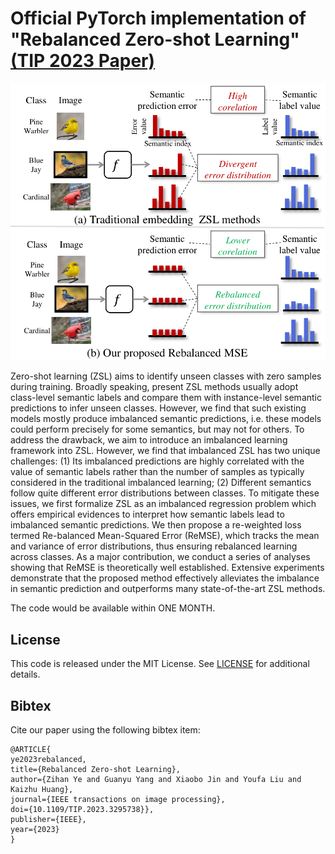 # Official PyTorch implementation of "Rebalanced Zero-shot Learning" [(TIP 2023 Paper)](https://arxiv.org/abs/2210.07031) #

<div align="center">
    <img width="800" alt="banner" src="assets/banner.png"/>
</div>

Zero-shot learning (ZSL) aims to identify unseen classes with zero samples during training.
Broadly speaking, present ZSL methods usually adopt class-level semantic labels and compare them with instance-level semantic predictions to infer unseen classes.
However, we find that such existing models mostly produce imbalanced semantic predictions, i.e. these models could perform precisely for some semantics, but  may not for others. To address the drawback, we aim to introduce an imbalanced learning framework into ZSL. However, we find that imbalanced ZSL has two unique challenges: (1) Its imbalanced predictions are highly correlated with the value of semantic labels rather than the number of samples as typically considered in the traditional imbalanced learning; (2) Different semantics follow quite different error distributions between classes. To mitigate these issues, we first formalize ZSL as an imbalanced regression problem  which offers empirical evidences to interpret how semantic labels lead to imbalanced semantic predictions. We then propose a re-weighted loss termed Re-balanced Mean-Squared Error (ReMSE), which tracks the mean and variance of error distributions, thus ensuring rebalanced learning across classes. As a major contribution, we conduct a series of analyses showing that ReMSE is theoretically well established. Extensive experiments demonstrate that the proposed method effectively alleviates the imbalance in semantic prediction and outperforms many state-of-the-art ZSL methods.

The code would be available within ONE MONTH.

## License

This code is released under the MIT License. See [LICENSE](LICENSE) for additional details.

## Bibtex ##
Cite our paper using the following bibtex item:

```
@ARTICLE{
ye2023rebalanced,
title={Rebalanced Zero-shot Learning},
author={Zihan Ye and Guanyu Yang and Xiaobo Jin and Youfa Liu and Kaizhu Huang},
journal={IEEE transactions on image processing},
doi={10.1109/TIP.2023.3295738}},
publisher={IEEE},
year={2023}
}
```
